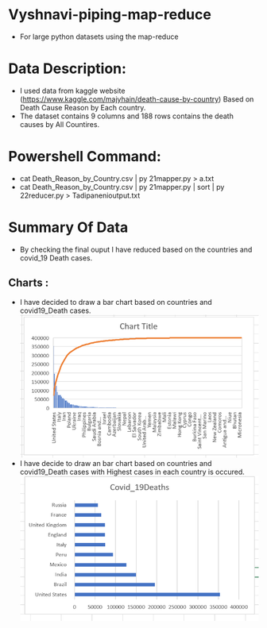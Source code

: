 # Vyshnavi-piping-map-reduce
- For large python datasets using the map-reduce 
# Data Description:
- I used data from kaggle website (https://www.kaggle.com/majyhain/death-cause-by-country) Based on Death Cause Reason by Each country.
- The dataset contains 9 columns and 188 rows contains the death causes by All Countires.
# Powershell Command:
- cat Death_Reason_by_Country.csv | py 21mapper.py >  a.txt
- cat Death_Reason_by_Country.csv | py 21mapper.py | sort | py 22reducer.py > Tadipanenioutput.txt 
# Summary Of Data
- By checking the final ouput I have reduced based on the countries and covid_19 Death cases.
## Charts : 
- I have decided to draw a bar chart based on countries and covid19_Death cases.
![Image_1](/images/Chart.PNG)
- I have decide to draw an bar chart based on countries and covid19_Death cases with Highest cases in each country is occured.
![Image_2](/images/Chart1.PNG)
